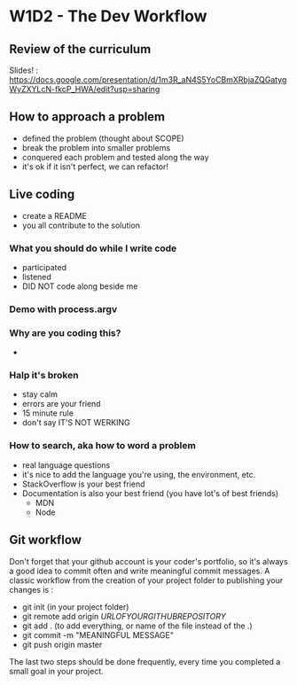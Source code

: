 # W1D2 - The Dev Workflow

## Review of the curriculum

Slides! : https://docs.google.com/presentation/d/1m3R_aN4S5YoCBmXRbjaZQGatygWyZXYLcN-fkcP_HWA/edit?usp=sharing

## How to approach a problem

- defined the problem (thought about SCOPE)
- break the problem into smaller problems
- conquered each problem and tested along the way
- it's ok if it isn't perfect, we can refactor!

## Live coding

- create a README
- you all contribute to the solution

### What you should do while I write code

- participated
- listened
- DID NOT code along beside me

### Demo with process.argv

### Why are you coding this?

- 

### Halp it's broken

- stay calm
- errors are your friend
- 15 minute rule
- don't say IT'S NOT WERKING

### How to search, aka how to word a problem

- real language questions
- it's nice to add the language you're using, the environment, etc.
- StackOverflow is your best friend
- Documentation is also your best friend (you have lot's of best friends)
  - MDN
  - Node
  

## Git workflow

Don't forget that your github account is your coder's portfolio, so it's always a good idea to commit often and write meaningful commit messages. A classic workflow from the creation of your project folder to publishing your changes is :

- git init (in your project folder)
- git remote add origin *URLOFYOURGITHUBREPOSITORY*
- git add . (to add everything, or name of the file instead of the .)
- git commit -m "MEANINGFUL MESSAGE"
- git push origin master

The last two steps should be done frequently, every time you completed a small goal in your project. 